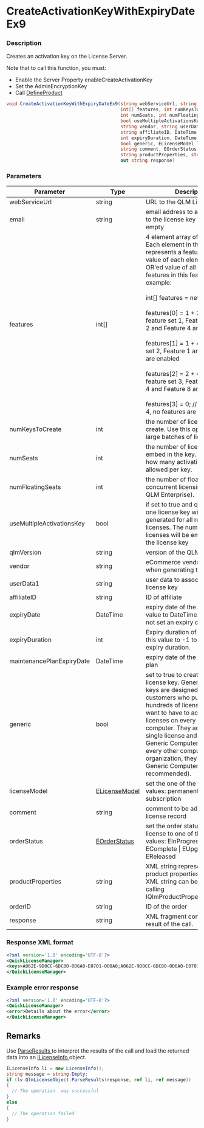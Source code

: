 # CreateActivationKeyWithExpiryDateEx9

### Description

Creates an activation key on the License Server.

Note that to call this function, you must:

* Enable the Server Property enableCreateActivationKey
* Set the AdminEncryptionKey
* Call [DefineProduct](../client-side-methods/defineproduct.md)

```csharp
void CreateActivationKeyWithExpiryDateEx9(string webServiceUrl, string email,
                                          int[] features, int numKeysToCreate, 
                                          int numSeats, int numFloatingSeats, 
                                          bool useMultipleActivationsKey, string qlmVersion, 
                                          string vendor, string userData1, 
                                          string affiliateID, DateTime expiryDate, 
                                          int expiryDuration, DateTime maintenancePlanExpiryDate, 
                                          bool generic, ELicenseModel licenseModel, 
                                          string comment, EOrderStatus orderStatus, 
                                          string productProperties, string orderID, 
                                          out string response)
```

### Parameters

<table><thead><tr><th width="194">Parameter</th><th width="95.33333333333331">Type</th><th>Description</th></tr></thead><tbody><tr><td>webServiceUrl</td><td>string</td><td>URL to the QLM License Server.</td></tr><tr><td>email</td><td>string</td><td>email address to associate with to the license key - can be empty</td></tr><tr><td>features</td><td>int[]</td><td>4 element array of features. Each element in the array represents a feature set and the value of each element is the OR'ed value of all the enabled features in this feature set. For example:<br><br>int[] features = new features[4];<br><br>features[0] = 1 + 2 + 4; // In feature set 1, Feature 1, Feature 2 and Feature 4 are enabled<br><br>features[1] = 1 + 4; // In feature set 2, Feature 1 and Feature 4 are enabled<br><br>features[2] = 2 + 4 + 8; // In feature set 3, Feature 2, Feature 4 and Feature 8 are enabled<br><br>features[3] = 0; // In feature set 4, no features are enabled</td></tr><tr><td>numKeysToCreate</td><td>int</td><td>the number of licenses to create. Use this option to create large batches of license keys.</td></tr><tr><td>numSeats</td><td>int</td><td>the number of licenses to embed in the key. This controls how many activations are allowed per key.</td></tr><tr><td>numFloatingSeats</td><td>int</td><td>the number of floating seats for concurrent licensing (requires QLM Enterprise).</td></tr><tr><td>useMultipleActivationsKey</td><td>bool</td><td>if set to true and quantity > 1, one license key will be generated for all required licenses. The number of licenses will be embedded in the license key</td></tr><tr><td>qlmVersion</td><td>string</td><td>version of the QLM Engine</td></tr><tr><td>vendor</td><td>string</td><td>eCommerce vendor to use when generating the key</td></tr><tr><td>userData1</td><td>string</td><td>user data to associate with the license key</td></tr><tr><td>affiliateID</td><td>string</td><td>ID of affiliate</td></tr><tr><td>expiryDate</td><td>DateTime</td><td>expiry date of the key. Set this value to DateTime.MinValue to not set an expiry date.</td></tr><tr><td>expiryDuration</td><td>int</td><td>Expiry duration of the key. Set this value to -1 to not set an expiry duration.</td></tr><tr><td>maintenancePlanExpiryDate</td><td>DateTime</td><td>expiry date of the maintenance plan</td></tr><tr><td>generic</td><td>bool</td><td>set to true to create a generic license key. Generic license keys are designed for enterprise customers who purchase hundreds of licenses and do not want to have to activate licenses on every single computer. They activate a single license and get back a Generic Computer Key. Then on every other computer in the organization, they use the Generic Computer Key (not recommended).</td></tr><tr><td>licenseModel</td><td><a href="../enums/elicensemodel.md">ELicenseModel</a></td><td>set the one of the allowed values: permanent | trial | subscription</td></tr><tr><td>comment</td><td>string</td><td>comment to be added to the license record</td></tr><tr><td>orderStatus</td><td><a href="../enums/eorderstatus.md">EOrderStatus</a></td><td>set the order status of the license to one of the allowed values: EInProgress | EComplete | EUpgraded | EReleased</td></tr><tr><td>productProperties</td><td>string</td><td>XML string representing the product properties to set. The XML string can be created by calling IQlmProductProperties.Serialize.</td></tr><tr><td>orderID</td><td>string</td><td>ID of the order</td></tr><tr><td>response</td><td>string</td><td>XML fragment containing the result of the call.</td></tr></tbody></table>

### Response XML format

```xml
<?xml version='1.0' encoding='UTF-8'?>
<QuickLicenseManager>
<keys>A062E-9D0CC-6DC80-0D6A0-E0701-000A0;A062E-9D0CC-6DC80-0D6A0-E0701-000A0</keys>
</QuickLicenseManager>
```

### Example error response

```xml
<?xml version='1.0' encoding='UTF-8'?>
<QuickLicenseManager>
<error>Details about the error</error>
</QuickLicenseManager>
```

## Remarks

Use [ParseResults ](../../iqlmcustomerinfo/methods/parseresults.md)to interpret the results of the call and load the returned data into an [ILicenseInfo ](../../ilicenseinfo/)object.

```csharp
ILicenseInfo li = new LicenseInfo();
string message = string.Empty;
if (lv.QlmLicenseObject.ParseResults(response, ref li, ref message))
{
  // The operation  was successful	
}
else
{
  // The operation failed
}
```
